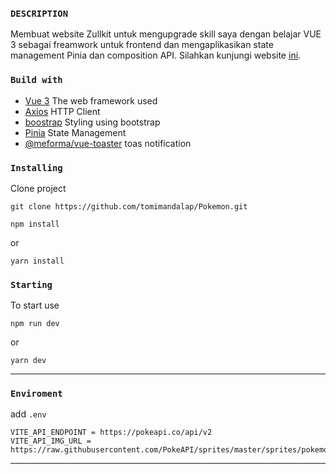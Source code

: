 ### ```DESCRIPTION```

Membuat website Zullkit untuk mengupgrade skill saya dengan belajar VUE 3 sebagai freamwork untuk frontend dan mengaplikasikan state management Pinia dan composition API. Silahkan kunjungi website [ini](https://zullkit.netlify.app/web).

### ```Build with```
- [Vue 3](https://vuejs.org/guide/introduction.html) The web framework used
- [Axios](https://www.npmjs.com/package/axios) HTTP Client
- [boostrap](https://bootstrap-vue.org/) Styling using bootstrap
- [Pinia](https://pinia.vuejs.org/) State Management
- [@meforma/vue-toaster](https://www.npmjs.com/package/@meforma/vue-toaster) toas notification


### ```Installing```
Clone project 
```
git clone https://github.com/tomimandalap/Pokemon.git
```
```
npm install
```
or
```
yarn install
```

### ```Starting```
To start use
```
npm run dev
```
or
```
yarn dev
```

---


### ```Enviroment```
add ```.env```

```
VITE_API_ENDPOINT = https://pokeapi.co/api/v2
VITE_API_IMG_URL = https://raw.githubusercontent.com/PokeAPI/sprites/master/sprites/pokemon/shiny
```
---
